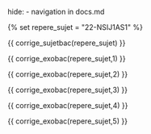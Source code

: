 hide: - navigation  in docs.md

{% set repere_sujet = "22-NSIJ1AS1" %}

{{ corrige_sujetbac(repere_sujet) }}



{{ corrige_exobac(repere_sujet,1) }}



{{ corrige_exobac(repere_sujet,2) }}

{{ corrige_exobac(repere_sujet,3) }}

{{ corrige_exobac(repere_sujet,4) }}

{{ corrige_exobac(repere_sujet,5) }}
